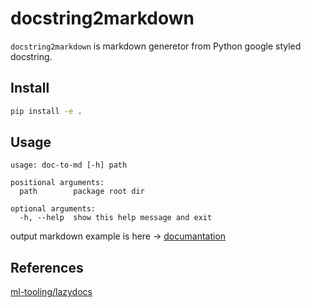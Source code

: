 # docstring2markdown

`docstring2markdown` is markdown generetor from Python google styled docstring.

## Install

```bash
pip install -e .
```

## Usage

```text
usage: doc-to-md [-h] path

positional arguments:
  path        package root dir

optional arguments:
  -h, --help  show this help message and exit
```

output markdown example is here -> [documantation](./docs/doc.md)

## References

[ml-tooling/lazydocs](https://github.com/ml-tooling/lazydocs)
